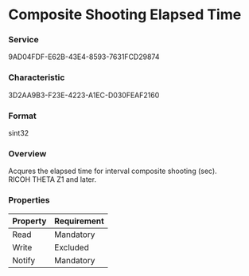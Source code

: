 # Composite Shooting Elapsed Time

### Service

9AD04FDF-E62B-43E4-8593-7631FCD29874

### Characteristic

3D2AA9B3-F23E-4223-A1EC-D030FEAF2160

### Format

sint32

### Overview

Acqures the elapsed time for interval composite shooting (sec).  
RICOH THETA Z1 and later.

### Properties

| Property | Requirement |
|:--|:--|
| Read | Mandatory |
| Write | Excluded |
| Notify | Mandatory |
